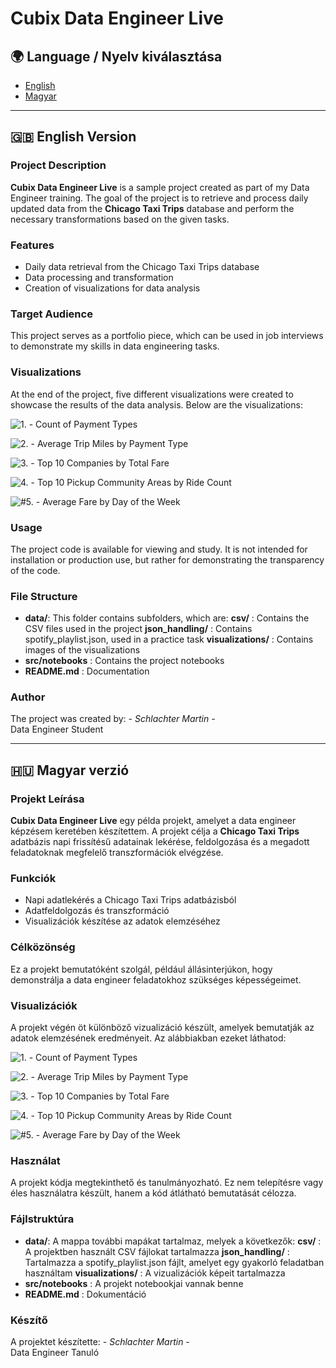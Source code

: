# Cubix Data Engineer Live

## 🌍 Language / Nyelv kiválasztása

- [English](#-english-version)
- [Magyar](#-magyar-verzió)

---

## 🇬🇧 English Version

### Project Description
**Cubix Data Engineer Live** is a sample project created as part of my Data Engineer training. The goal of the project is to retrieve and process daily updated data from the **Chicago Taxi Trips** database and perform the necessary transformations based on the given tasks.

### Features
- Daily data retrieval from the Chicago Taxi Trips database
- Data processing and transformation
- Creation of visualizations for data analysis

### Target Audience
This project serves as a portfolio piece, which can be used in job interviews to demonstrate my skills in data engineering tasks.

### Visualizations
At the end of the project, five different visualizations were created to showcase the results of the data analysis. Below are the visualizations:

![1. - Count of Payment Types](data/visualizations/01_count_of_payment_types.png)

![2. - Average Trip Miles by Payment Type](data/visualizations/02_AVG_trip_miles_by_payment_type.png)

![3. - Top 10 Companies by Total Fare](data/visualizations/03_Top_10_companies_by_total_fare.png)

![4. - Top 10 Pickup Community Areas by Ride Count](data/visualizations/04_Top_10_pickup_community_areas_by_ride_count.png)

![#5. - Average Fare by Day of the Week](data/visualizations/05_AVG_fare_by_day_of_the_week.png)

### Usage
The project code is available for viewing and study. It is not intended for installation or production use, but rather for demonstrating the transparency of the code.

### File Structure
- **data/**: This folder contains subfolders, which are:
      **csv/** : Contains the CSV files used in the project
      **json_handling/** : Contains spotify_playlist.json, used in a practice task
      **visualizations/** : Contains images of the visualizations
- **src/notebooks** : Contains the project notebooks
- **README.md** : Documentation

### Author
The project was created by: *- Schlachter Martin -*  
Data Engineer Student

---

## 🇭🇺 Magyar verzió

### Projekt Leírása
**Cubix Data Engineer Live** egy példa projekt, amelyet a data engineer képzésem keretében készítettem. A projekt célja a **Chicago Taxi Trips** adatbázis napi frissítésű adatainak lekérése, feldolgozása és a megadott feladatoknak megfelelő transzformációk elvégzése.

### Funkciók
- Napi adatlekérés a Chicago Taxi Trips adatbázisból
- Adatfeldolgozás és transzformáció
- Visualizációk készítése az adatok elemzéséhez

### Célközönség
Ez a projekt bemutatóként szolgál, például állásinterjúkon, hogy demonstrálja a data engineer feladatokhoz szükséges képességeimet.

### Visualizációk
A projekt végén öt különböző vizualizáció készült, amelyek bemutatják az adatok elemzésének eredményeit. Az alábbiakban ezeket láthatod:

![1. - Count of Payment Types](data/visualizations/01_count_of_payment_types.png)

![2. - Average Trip Miles by Payment Type](data/visualizations/02_AVG_trip_miles_by_payment_type.png)

![3. - Top 10 Companies by Total Fare](data/visualizations/03_Top_10_companies_by_total_fare.png)

![4. - Top 10 Pickup Community Areas by Ride Count](data/visualizations/04_Top_10_pickup_community_areas_by_ride_count.png)

![#5. - Average Fare by Day of the Week](data/visualizations/05_AVG_fare_by_day_of_the_week.png)

### Használat
A projekt kódja megtekinthető és tanulmányozható. Ez nem telepítésre vagy éles használatra készült, hanem a kód átlátható bemutatását célozza.

### Fájlstruktúra
- **data/**: A mappa további mapákat tartalmaz, melyek a következők:
      **csv/** : A projektben használt CSV fájlokat tartalmazza
      **json_handling/** : Tartalmazza a spotify_playlist.json fájlt, amelyet egy gyakorló feladatban használtam
      **visualizations/** : A vizualizációk képeit tartalmazza
- **src/notebooks** : A projekt notebookjai vannak benne
- **README.md** : Dokumentáció

### Készítő
A projektet készítette: *- Schlachter Martin -*  
Data Engineer Tanuló

